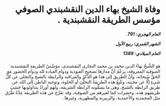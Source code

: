 <h1 dir="rtl">وفاة الشيخ بهاء الدين النقشبندي الصوفي مؤسس الطريقة النقشبندية .</h1>

<h5 dir="rtl">العام الهجري:  791

الشهر القمري: ربيع الأول

العام الميلادي: 1389</h5>

<p dir="rtl">هو الشَّيخُ بهاءُ الدين محمد بن محمد البخاري النقشبندي، مؤسِّسُ الطريقةِ النقشبندية الصوفية المعروفة، يزعُمُ أنَّ مدارَها تصحيح العبودية ودوام العبادة لله ودوام الحضور مع الحَقِّ سُبحانَه، وأنَّ الطريقَ إلى هذا هو الذِّكرُ والمراقبة والرابطة بالشيخ والتخلي عن كلِّ شَيءٍ إلَّا عن محبته، وتتَّبِعُ هذه الطريقةُ التخلِّيَ أو الخلوة، وتوجيه الباطن إلى الله عن طريق الرابطة بالشيخ، وهي ما يسمُّونه الرابطة الشريفة، ولهم أورادٌ يتداولونها حَسَبَ طريقتِهم هذه، وحضرات كما لغيرهم من الصوفية، وقد تفَرَّع عن هذه الطريقة عِدَّةُ طُرُق مثل المحمدية والأحمدية، والزبيرية والمظهرية، وغيرها.</p></br>
